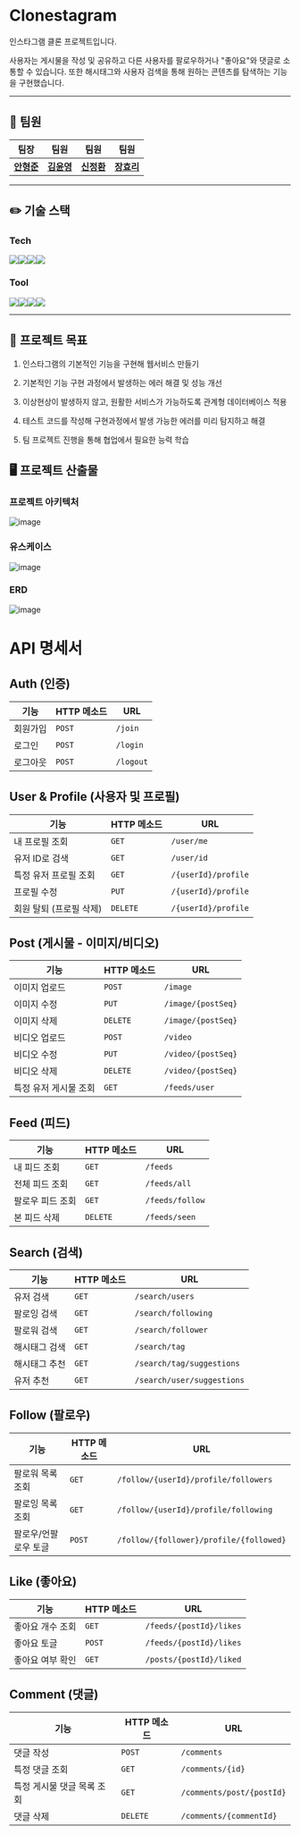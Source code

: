 # Clonestagram

인스타그램 클론 프로젝트입니다.

사용자는 게시물을 작성 및 공유하고 다른 사용자를 팔로우하거나 "좋아요"와 댓글로 소통할 수 있습니다. 또한 해시태그와 사용자 검색을 통해 원하는 콘텐츠를 탐색하는 기능을 구현했습니다.

---

## 👥 팀원

| 팀장 | 팀원 | 팀원 | 팀원 | 
|:---:|:---:|:---:|:---:|
| [**안형준**](https://github.com/ahn-h-j) | [**김윤영**](https://github.com/yunrry) | [**신정환**](https://github.com/jeonghwan123) | [**장효리**](https://github.com/hyori526) |

---

## ✏️ 기술 스택

### Tech
<img src="https://img.shields.io/badge/java-FC4C02?style=for-the-badge&logo=java&logoColor=white"><img src="https://img.shields.io/badge/Spring_Boot-6DB33F?style=for-the-badge&logo=SpringBoot&logoColor=white"><img src="https://img.shields.io/badge/Spring_Security-6DB33F?style=for-the-badge&logo=SpringSecurity&logoColor=white"><img src="https://img.shields.io/badge/MySQL-4479A1?style=for-the-badge&logo=MySQL&logoColor=white">

### Tool
<img src="https://img.shields.io/badge/DISCORD-5865F2?style=for-the-badge&logo=discord&logoColor=white"><img src="https://img.shields.io/badge/NOTION-FFFFFF?style=for-the-badge&logo=notion&logoColor=black"><img src="https://img.shields.io/badge/Github-000000?style=for-the-badge&logo=Github&logoColor=white"/><img src="https://img.shields.io/badge/Postman-FF6C37?style=for-the-badge&logo=Postman&logoColor=white"/>

---

## 📜 프로젝트 목표
  1. 인스타그램의 기본적인 기능을 구현해 웹서비스 만들기

  2. 기본적인 기능 구현 과정에서 발생하는 에러 해결 및 성능 개선 

  3. 이상현상이 발생하지 않고, 원활한 서비스가 가능하도록 관계형 데이터베이스 적용

  4. 테스트 코드를 작성해 구현과정에서 발생 가능한 에러를 미리 탐지하고 해결
  
  5. 팀 프로젝트 진행을 통해 협업에서 필요한 능력 학습




## 🖥️ 프로젝트 산출물

### 프로젝트 아키텍처

![image](https://github.com/user-attachments/assets/13190c6e-b768-463d-91b5-6d9f9c7606e6)

### 유스케이스

![image](https://github.com/user-attachments/assets/f93d8dd0-9969-4724-85c3-9012d15eca32)


### ERD

![image](https://github.com/user-attachments/assets/5d1cbe20-5be1-4a2d-bcbf-60c9ec42e54e)


# API 명세서

## Auth (인증)

| 기능 | HTTP 메소드 | URL |
|------|-------------|-----|
| 회원가입 | `POST` | `/join` |
| 로그인 | `POST` | `/login` |
| 로그아웃 | `POST` | `/logout` |

## User & Profile (사용자 및 프로필)

| 기능 | HTTP 메소드 | URL |
|------|-------------|-----|
| 내 프로필 조회 | `GET` | `/user/me` |
| 유저 ID로 검색 | `GET` | `/user/id` |
| 특정 유저 프로필 조회 | `GET` | `/{userId}/profile` |
| 프로필 수정 | `PUT` | `/{userId}/profile` |
| 회원 탈퇴 (프로필 삭제) | `DELETE` | `/{userId}/profile` |

## Post (게시물 - 이미지/비디오)

| 기능 | HTTP 메소드 | URL |
|------|-------------|-----|
| 이미지 업로드 | `POST` | `/image` |
| 이미지 수정 | `PUT` | `/image/{postSeq}` |
| 이미지 삭제 | `DELETE` | `/image/{postSeq}` |
| 비디오 업로드 | `POST` | `/video` |
| 비디오 수정 | `PUT` | `/video/{postSeq}` |
| 비디오 삭제 | `DELETE` | `/video/{postSeq}` |
| 특정 유저 게시물 조회 | `GET` | `/feeds/user` |

## Feed (피드)

| 기능 | HTTP 메소드 | URL |
|------|-------------|-----|
| 내 피드 조회 | `GET` | `/feeds` |
| 전체 피드 조회 | `GET` | `/feeds/all` |
| 팔로우 피드 조회 | `GET` | `/feeds/follow` |
| 본 피드 삭제 | `DELETE` | `/feeds/seen` |

## Search (검색)

| 기능 | HTTP 메소드 | URL |
|------|-------------|-----|
| 유저 검색 | `GET` | `/search/users` |
| 팔로잉 검색 | `GET` | `/search/following` |
| 팔로워 검색 | `GET` | `/search/follower` |
| 해시태그 검색 | `GET` | `/search/tag` |
| 해시태그 추천 | `GET` | `/search/tag/suggestions` |
| 유저 추천 | `GET` | `/search/user/suggestions` |

## Follow (팔로우)

| 기능 | HTTP 메소드 | URL |
|------|-------------|-----|
| 팔로워 목록 조회 | `GET` | `/follow/{userId}/profile/followers` |
| 팔로잉 목록 조회 | `GET` | `/follow/{userId}/profile/following` |
| 팔로우/언팔로우 토글 | `POST` | `/follow/{follower}/profile/{followed}` |

## Like (좋아요)

| 기능 | HTTP 메소드 | URL |
|------|-------------|-----|
| 좋아요 개수 조회 | `GET` | `/feeds/{postId}/likes` |
| 좋아요 토글 | `POST` | `/feeds/{postId}/likes` |
| 좋아요 여부 확인 | `GET` | `/posts/{postId}/liked` |

## Comment (댓글)

| 기능 | HTTP 메소드 | URL |
|------|-------------|-----|
| 댓글 작성 | `POST` | `/comments` |
| 특정 댓글 조회 | `GET` | `/comments/{id}` |
| 특정 게시물 댓글 목록 조회 | `GET` | `/comments/post/{postId}` |
| 댓글 삭제 | `DELETE` | `/comments/{commentId}` |
